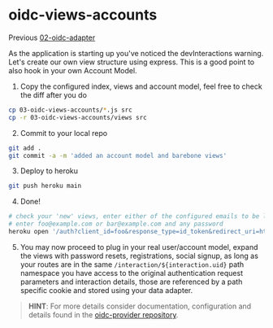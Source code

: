# oidc-views-accounts

Previous [02-oidc-adapter](../02-oidc-adapter/README.md)

As the application is starting up you've noticed the devInteractions warning. Let's create our own
view structure using express. This is a good point to also hook in your own Account Model.

1) Copy the configured index, views and account model, feel free to check the diff after you do  
```bash
cp 03-oidc-views-accounts/*.js src
cp -r 03-oidc-views-accounts/views src
```

2) Commit to your local repo  
```bash
git add .
git commit -a -m 'added an account model and barebone views'
```

3) Deploy to heroku  
```bash
git push heroku main
```

4) Done!  
```bash
# check your 'new' views, enter either of the configured emails to be logged in
# enter foo@example.com or bar@example.com and any password
heroku open '/auth?client_id=foo&response_type=id_token&redirect_uri=https%3A%2F%2Fjwt.io&scope=openid%20email&nonce=foobar&prompt=login'
```

5) You may now proceed to plug in your real user/account model, expand the views with password resets,
  registrations, social signup, as long as your routes are in the same `/interaction/${interaction.uid}`
  path namespace you have access to the original authentication request parameters and interaction
  details, those are referenced by a path specific cookie and stored using your data adapter.

> **HINT**: For more details consider documentation, configuration and details found in the [oidc-provider repository](https://github.com/panva/node-oidc-provider).
